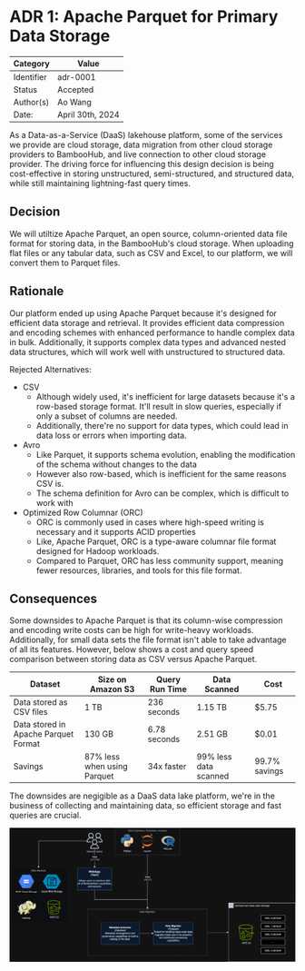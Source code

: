 # ADR 1: Apache Parquet for Primary Data Storage

| Category   | Value            |
| ---------- | ---------------- |
| Identifier | adr-0001         |
| Status     | Accepted         |
| Author(s)  | Ao Wang          |
| Date:      | April 30th, 2024 |

As a Data-as-a-Service (DaaS) lakehouse platform, some of the services we provide are cloud storage, data migration from other cloud storage providers to BambooHub, and live connection to other cloud storage provider. The driving force for influencing this design decision is being cost-effective in storing unstructured, semi-structured, and structured data, while still maintaining lightning-fast query times.

## Decision

We will utiltize Apache Parquet, an open source, column-oriented data file format for storing data, in the BambooHub's cloud storage. When uploading flat files or any tabular data, such as CSV and Excel, to our platform, we will convert them to Parquet files.

## Rationale

Our platform ended up using Apache Parquet because it's designed for efficient data storage and retrieval. It provides efficient data compression and encoding schemes with enhanced performance to handle complex data in bulk. Additionally, it supports complex data types and advanced nested data structures, which will work well with unstructured to structured data.

Rejected Alternatives:

- CSV
  - Although widely used, it's inefficient for large datasets because it's a row-based storage format. It'll result in slow queries, especially if only a subset of columns are needed.
  - Additionally, there're no support for data types, which could lead in data loss or errors when importing data.
- Avro
  - Like Parquet, it supports schema evolution, enabling the modification of the schema without changes to the data
  - However also row-based, which is inefficient for the same reasons CSV is.
  - The schema definition for Avro can be complex, which is difficult to work with
- Optimized Row Columnar (ORC)
  - ORC is commonly used in cases where high-speed writing is necessary and it supports ACID properties
  - Like, Apache Parquet, ORC is a type-aware columnar file format designed for Hadoop workloads.
  - Compared to Parquet, ORC has less community support, meaning fewer resources, libraries, and tools for this file format.

## Consequences

Some downsides to Apache Parquet is that its column-wise compression and encoding write costs can be high for write-heavy workloads. Additionally, for small data sets the file format isn't able to take advantage of all its features. However, below shows a cost and query speed comparison between storing data as CSV versus Apache Parquet.

| Dataset                              | Size on Amazon S3           | Query Run Time | Data Scanned          | Cost          |
| ------------------------------------ | --------------------------- | -------------- | --------------------- | ------------- |
| Data stored as CSV files             | 1 TB                        | 236 seconds    | 1.15 TB               | $5.75         |
| Data stored in Apache Parquet Format | 130 GB                      | 6.78 seconds   | 2.51 GB               | $0.01         |
| Savings                              | 87% less when using Parquet | 34x faster     | 99% less data scanned | 99.7% savings |

The downsides are negigible as a DaaS data lake platform, we're in the business of collecting and maintaining data, so efficient storage and fast queries are crucial.

![alt text](../img/ADR1.drawio.png)
